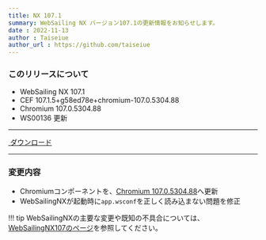 ```yaml
---
title: NX 107.1
summary: WebSailing NX バージョン107.1の更新情報をお知らせします。
date : 2022-11-13
author : Taiseiue
author_url : https://github.com/taiseiue
---
```

### このリリースについて

* WebSailing NX 107.1
* CEF 107.1.5+g58ed78e+chromium-107.0.5304.88
* Chromium 107.0.5304.88
* WS00136 更新

---
<a href="https://download.wsoft.ws/WS00136" class="btn btn-primary btn-lg"><i class="bi bi-download"></i>&nbsp;ダウンロード</a>

---

### 変更内容

* Chromiumコンポーネントを、[Chromium 107.0.5304.88](https://chromereleases.googleblog.com/2022/10/stable-channel-update-for-desktop_27.html)へ更新
* WebSailingNXが起動時に`app.wsconf`を正しく読み込まない問題を修正

!!! tip
    WebSailingNXの主要な変更や既知の不具合については、[WebSailingNX107のページ](../1070)を参照してください。
